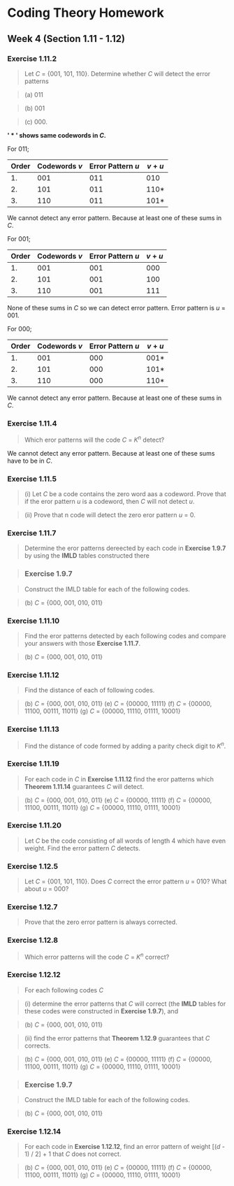 # Coding Theory Homework

## Week 4 (Section 1.11 - 1.12)

### Exercise 1.11.2

> Let *C* = {001, 101, 110}. Determine whether *C* will detect the error patterns

> (a) 011

> (b) 001

> (c) 000.

**' * ' shows same codewords in *C*.**

For 011;

| Order | Codewords *v* | Error Pattern *u* | *v* + *u* |
| ----- | --------------| ----------------- | --------- |
| 1.    |  001          |  011              | 010       |
| 2.    |  101          |  011              | 110*      |
| 3.    |  110          |  011              | 101*      |

We cannot detect any error pattern. Because at least one of these sums in *C*.

For 001;

| Order | Codewords *v* | Error Pattern *u* | *v* + *u* |
| ----- | ------------- | ----------------- | --------- |
| 1.    |  001          |  001              | 000       |
| 2.    |  101          |  001              | 100       |
| 3.    |  110          |  001              | 111       |

None of these sums in *C* so we can detect error pattern. Error pattern is *u* = 001.

For 000;

| Order | Codewords *v* | Error Pattern *u* | *v* + *u* |
| ----- | ------------- | ----------------- | --------- |
| 1.    |  001          |  000              | 001*      |
| 2.    |  101          |  000              | 101*      |
| 3.    |  110          |  000              | 110*      |

We cannot detect any error pattern. Because at least one of these sums in *C*.

### Exercise 1.11.4

> Which eror patterns will the code *C* = *K*<sup>*n*</sup> detect?

We cannot detect any error pattern. Because at least one of these sums have to be in *C*.

### Exercise 1.11.5

> (i) Let *C* be a code contains the zero word aas a codeword. Prove that if the eror pattern *u* is a codeword, then *C* will not detect *u*.

> (ii) Prove that n code will detect the zero eror pattern *u* = 0.

### Exercise 1.11.7

> Determine the eror patterns dereected by each code in **Exercise 1.9.7** by using the **IMLD** tables constructed there

> ### Exercise 1.9.7

> Construct the IMLD table for each of the following codes.

> (b) *C* = {000, 001, 010, 011}

### Exercise 1.11.10

> Find the eror patterns detected by each following codes and compare your answers with those **Exercise 1.11.7**.

> (b) *C* = {000, 001, 010, 011}

### Exercise 1.11.12

> Find the distance of each of following codes.

> (b) *C* = {000, 001, 010, 011}
> (e) *C* = {00000, 11111}
> (f) *C* = {00000, 11100, 00111, 11011}
> (g) *C* = {00000, 11110, 01111, 10001}

### Exercise 1.11.13

> Find the distance of code formed by adding a parity check digit to *K*<sup>*n*</sup>.

### Exercise 1.11.19

> For each code in *C* in **Exercise 1.11.12** find the eror patterns which **Theorem 1.11.14** guarantees *C* will detect.

> (b) *C* = {000, 001, 010, 011}
> (e) *C* = {00000, 11111}
> (f) *C* = {00000, 11100, 00111, 11011}
> (g) *C* = {00000, 11110, 01111, 10001}

### Exercise 1.11.20

> Let *C* be the code consisting of all words of length 4 which have even weight. Find the error pattern *C* detects.

### Exercise 1.12.5

> Let *C* = {001, 101, 110}. Does *C* correct the error pattern *u* = 010? What about *u* = 000?

### Exercise 1.12.7

> Prove that the zero error pattern is always corrected.

### Exercise 1.12.8

> Which error patterns will the code *C* = *K*<sup>*n*</sup> correct?

### Exercise  1.12.12

> For each following codes *C*

> (i) determine the error patterns that *C* will correct (the **IMLD** tables for these codes were constructed in **Exercise 1.9.7**), and

> (b) *C* = {000, 001, 010, 011}

> (ii) find the error patterns that **Theorem 1.12.9** guarantees that *C* corrects.

> (b) *C* = {000, 001, 010, 011}
> (e) *C* = {00000, 11111}
> (f) *C* = {00000, 11100, 00111, 11011}
> (g) *C* = {00000, 11110, 01111, 10001}

> ### Exercise 1.9.7

> Construct the IMLD table for each of the following codes.

> (b) *C* = {000, 001, 010, 011}

### Exercise 1.12.14

> For each code in **Exercise 1.12.12**, find an error pattern of weight [(*d* - 1) / 2] + 1 that *C* does not correct.

> (b) *C* = {000, 001, 010, 011}
> (e) *C* = {00000, 11111}
> (f) *C* = {00000, 11100, 00111, 11011}
> (g) *C* = {00000, 11110, 01111, 10001}
